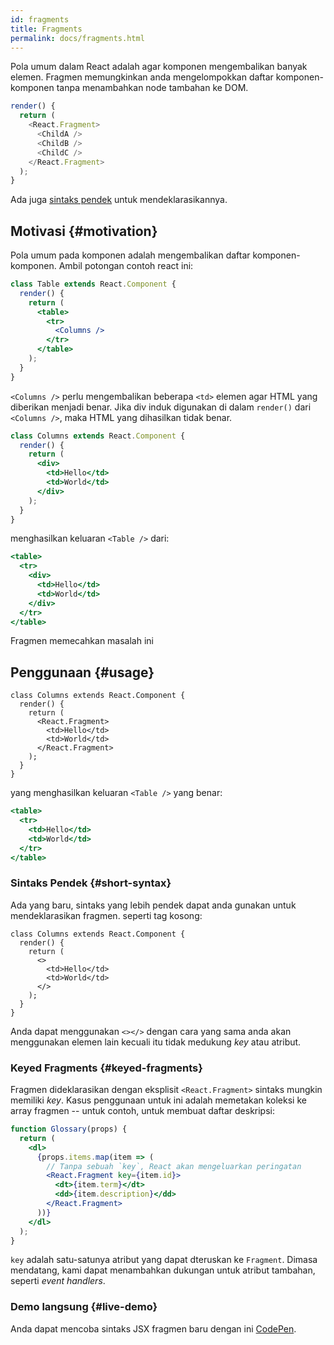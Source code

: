 ```yaml
---
id: fragments
title: Fragments
permalink: docs/fragments.html
---
```


Pola umum dalam React adalah agar komponen mengembalikan banyak elemen. Fragmen memungkinkan anda mengelompokkan daftar komponen-komponen tanpa menambahkan node tambahan ke DOM.


```js
render() {
  return (
    <React.Fragment>
      <ChildA />
      <ChildB />
      <ChildC />
    </React.Fragment>
  );
}
```

Ada juga [sintaks pendek](#short-syntax) untuk mendeklarasikannya.

## Motivasi {#motivation}

Pola umum pada komponen adalah mengembalikan daftar komponen-komponen. Ambil potongan contoh react ini: 


```jsx
class Table extends React.Component {
  render() {
    return (
      <table>
        <tr>
          <Columns />
        </tr>
      </table>
    );
  }
}
```

`<Columns />` perlu mengembalikan beberapa `<td>` elemen agar HTML yang diberikan menjadi benar. Jika div induk digunakan di dalam `render()` dari `<Columns />`, maka HTML yang dihasilkan tidak benar.

```jsx
class Columns extends React.Component {
  render() {
    return (
      <div>
        <td>Hello</td>
        <td>World</td>
      </div>
    );
  }
}
```

menghasilkan keluaran `<Table />` dari:

```jsx
<table>
  <tr>
    <div>
      <td>Hello</td>
      <td>World</td>
    </div>
  </tr>
</table>
```

Fragmen memecahkan masalah ini

## Penggunaan {#usage}

```jsx{4,7}
class Columns extends React.Component {
  render() {
    return (
      <React.Fragment>
        <td>Hello</td>
        <td>World</td>
      </React.Fragment>
    );
  }
}
```

yang menghasilkan keluaran `<Table />` yang benar:

```jsx
<table>
  <tr>
    <td>Hello</td>
    <td>World</td>
  </tr>
</table>
```

### Sintaks Pendek {#short-syntax}

Ada yang baru, sintaks yang lebih pendek dapat anda gunakan untuk mendeklarasikan fragmen. seperti tag kosong:

```jsx{4,7}
class Columns extends React.Component {
  render() {
    return (
      <>
        <td>Hello</td>
        <td>World</td>
      </>
    );
  }
}
```

Anda dapat menggunakan `<></>` dengan cara yang sama anda akan menggunakan elemen lain kecuali itu tidak medukung *key* atau atribut.

### Keyed Fragments {#keyed-fragments}

Fragmen dideklarasikan dengan eksplisit `<React.Fragment>` sintaks mungkin memiliki *key*. Kasus penggunaan untuk ini adalah memetakan koleksi ke array fragmen -- untuk contoh, untuk membuat daftar deskripsi:

```jsx
function Glossary(props) {
  return (
    <dl>
      {props.items.map(item => (
        // Tanpa sebuah `key`, React akan mengeluarkan peringatan
        <React.Fragment key={item.id}>
          <dt>{item.term}</dt>
          <dd>{item.description}</dd>
        </React.Fragment>
      ))}
    </dl>
  );
}
```

`key` adalah satu-satunya atribut yang dapat dteruskan ke `Fragment`. Dimasa mendatang, kami dapat menambahkan dukungan untuk atribut tambahan, seperti *event handlers*.

### Demo langsung {#live-demo}

Anda dapat mencoba sintaks JSX fragmen baru dengan ini [CodePen](https://codepen.io/reactjs/pen/VrEbjE?editors=1000).

